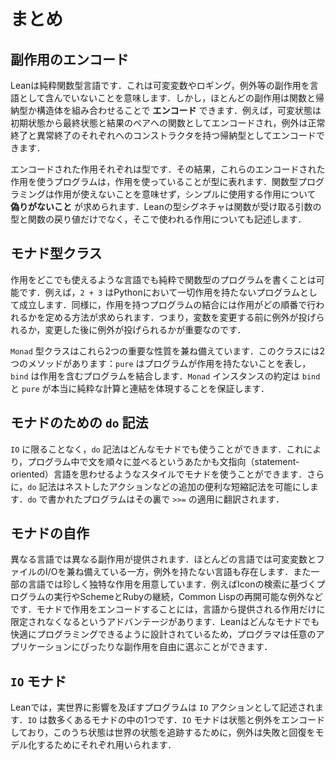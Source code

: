<!-- # Summary -->

# まとめ

<!-- ## Encoding Side Effects -->

## 副作用のエンコード

<!-- Lean is a pure functional language.
This means that it does not include side effects such as mutable variables, logging, or exceptions.
However, most side effects can be _encoded_ using a combination of functions and inductive types or structures.
For example, mutable state can be encoded as a function from an initial state to a pair of a final state and a result, and exceptions can be encoded as an inductive type with constructors for successful termination and errors. -->

Leanは純粋関数型言語です．これは可変変数やロギング，例外等の副作用を言語として含んでいないことを意味します．しかし，ほとんどの副作用は関数と帰納型か構造体を組み合わせることで **エンコード** できます．例えば，可変状態は初期状態から最終状態と結果のペアへの関数としてエンコードされ，例外は正常終了と異常終了のそれぞれへのコンストラクタを持つ帰納型としてエンコードできます．

<!-- Each set of encoded effects is a type.
As a result, if a program uses these encoded effects, then this is apparent in its type.
Functional programming does not mean that programs can't use effects, it simply requires that they be *honest* about which effects they use.
A Lean type signature describes not only the types of arguments that a function expects and the type of result that it returns, but also which effects it may use. -->

エンコードされた作用それぞれは型です．その結果，これらのエンコードされた作用を使うプログラムは，作用を使っていることが型に表れます．関数型プログラミングは作用が使えないことを意味せず，シンプルに使用する作用について **偽りがないこと** が求められます．Leanの型シグネチャは関数が受け取る引数の型と関数の戻り値だけでなく，そこで使われる作用についても記述します．

<!-- ## The Monad Type Class -->

## モナド型クラス

<!-- It's possible to write purely functional programs in languages that allow effects anywhere.
For example, `2 + 3` is a valid Python program that has no effects at all.
Similarly, combining programs that have effects requires a way to state the order in which the effects must occur.
It matters whether an exception is thrown before or after modifying a variable, after all. -->

作用をどこでも使えるような言語でも純粋で関数型のプログラムを書くことは可能です．例えば，`2 + 3` はPythonにおいて一切作用を持たないプログラムとして成立します．同様に，作用を持つプログラムの結合には作用がどの順番で行われるかを定める方法が求められます．つまり，変数を変更する前に例外が投げられるか，変更した後に例外が投げられるかが重要なのです．

<!-- The type class `Monad` captures these two important properties.
It has two methods: `pure` represents programs that have no effects, and `bind` sequences effectful programs.
The contract for `Monad` instances ensures that `bind` and `pure` actually capture pure computation and sequencing. -->

`Monad` 型クラスはこれら2つの重要な性質を兼ね備えています．このクラスには2つのメソッドがあります：`pure` はプログラムが作用を持たないことを表し，`bind` は作用を含むプログラムを結合します．`Monad` インスタンスの約定は `bind` と `pure` が本当に純粋な計算と連結を体現することを保証します．

<!-- ## `do`-Notation for Monads -->

## モナドのための `do` 記法

<!-- Rather than being limited to `IO`, `do`-notation works for any monad.
It allows programs that use monads to be written in a style that is reminiscent of statement-oriented languages, with statements sequenced after one another.
Additionally, `do`-notation enables a number of additional convenient shorthands, such as nested actions.
A program written with `do` is translated to applications of `>>=` behind the scenes. -->

`IO` に限ることなく，`do` 記法はどんなモナドでも使うことができます．これにより，プログラム中で文を順々に並べるというあたかも文指向（statement-oriented）言語を思わせるようなスタイルでモナドを使うことができます．さらに，`do` 記法はネストしたアクションなどの追加の便利な短縮記法を可能にします．`do` で書かれたプログラムはその裏で `>>=` の適用に翻訳されます．

<!-- ## Custom Monads -->

## モナドの自作

<!-- Different languages provide different sets of side effects.
While most languages feature mutable variables and file I/O, not all have features like exceptions.
Other languages offer effects that are rare or unique, like Icon's search-based program execution, Scheme and Ruby's continuations, and Common Lisp's resumable exceptions.
An advantage to encoding effects with monads is that programs are not limited to the set of effects that are provided by the language.
Because Lean is designed to make programming with any monad convenient, programmers are free to choose exactly the set of side effects that make sense for any given application. -->

異なる言語では異なる副作用が提供されます．ほとんどの言語では可変変数とファイルのI/Oを兼ね備えている一方，例外を持たない言語も存在します．また一部の言語では珍しく独特な作用を用意しています．例えばIconの検索に基づくプログラムの実行やSchemeとRubyの継続，Common Lispの再開可能な例外などです．モナドで作用をエンコードすることには，言語から提供される作用だけに限定されなくなるというアドバンテージがあります．Leanはどんなモナドでも快適にプログラミングできるように設計されているため，プログラマは任意のアプリケーションにぴったりな副作用を自由に選ぶことができます．

<!-- ## The `IO` Monad -->

## `IO` モナド

<!-- Programs that can affect the real world are written as `IO` actions in Lean.
`IO` is one monad among many.
The `IO` monad encodes state and exceptions, with the state being used to keep track of the state of the world and the exceptions modeling failure and recovery. -->

Leanでは，実世界に影響を及ぼすプログラムは `IO` アクションとして記述されます．`IO` は数多くあるモナドの中の1つです．`IO` モナドは状態と例外をエンコードしており，このうち状態は世界の状態を追跡するために，例外は失敗と回復をモデル化するためにそれぞれ用いられます．
